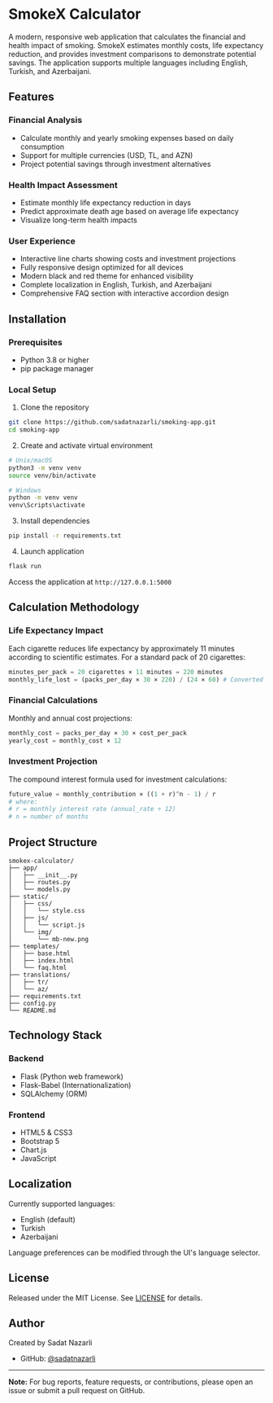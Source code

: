 # SmokeX Calculator

A modern, responsive web application that calculates the financial and health impact of smoking. SmokeX estimates monthly costs, life expectancy reduction, and provides investment comparisons to demonstrate potential savings. The application supports multiple languages including English, Turkish, and Azerbaijani.

## Features

### Financial Analysis
- Calculate monthly and yearly smoking expenses based on daily consumption
- Support for multiple currencies (USD, TL, and AZN)
- Project potential savings through investment alternatives

### Health Impact Assessment
- Estimate monthly life expectancy reduction in days
- Predict approximate death age based on average life expectancy
- Visualize long-term health impacts

### User Experience
- Interactive line charts showing costs and investment projections
- Fully responsive design optimized for all devices
- Modern black and red theme for enhanced visibility
- Complete localization in English, Turkish, and Azerbaijani
- Comprehensive FAQ section with interactive accordion design

## Installation

### Prerequisites
- Python 3.8 or higher
- pip package manager

### Local Setup

1. Clone the repository
```bash
git clone https://github.com/sadatnazarli/smoking-app.git
cd smoking-app
```

2. Create and activate virtual environment
```bash
# Unix/macOS
python3 -m venv venv
source venv/bin/activate

# Windows
python -m venv venv
venv\Scripts\activate
```

3. Install dependencies
```bash
pip install -r requirements.txt
```

4. Launch application
```bash
flask run
```

Access the application at `http://127.0.0.1:5000`

## Calculation Methodology

### Life Expectancy Impact

Each cigarette reduces life expectancy by approximately 11 minutes according to scientific estimates. For a standard pack of 20 cigarettes:

```python
minutes_per_pack = 20 cigarettes × 11 minutes = 220 minutes
monthly_life_lost = (packs_per_day × 30 × 220) / (24 × 60) # Converted to days
```

### Financial Calculations

Monthly and annual cost projections:
```python
monthly_cost = packs_per_day × 30 × cost_per_pack
yearly_cost = monthly_cost × 12
```

### Investment Projection

The compound interest formula used for investment calculations:
```python
future_value = monthly_contribution × ((1 + r)^n - 1) / r
# where:
# r = monthly interest rate (annual_rate ÷ 12)
# n = number of months
```

## Project Structure

```
smokex-calculator/
├── app/
│   ├── __init__.py
│   ├── routes.py
│   └── models.py
├── static/
│   ├── css/
│   │   └── style.css
│   ├── js/
│   │   └── script.js
│   └── img/
│       └── mb-new.png
├── templates/
│   ├── base.html
│   ├── index.html
│   └── faq.html
├── translations/
│   ├── tr/
│   └── az/
├── requirements.txt
├── config.py
└── README.md
```

## Technology Stack

### Backend
- Flask (Python web framework)
- Flask-Babel (Internationalization)
- SQLAlchemy (ORM)

### Frontend
- HTML5 & CSS3
- Bootstrap 5
- Chart.js
- JavaScript

## Localization

Currently supported languages:
- English (default)
- Turkish
- Azerbaijani

Language preferences can be modified through the UI's language selector.

## License

Released under the MIT License. See [LICENSE](LICENSE) for details.

## Author

Created by Sadat Nazarli
- GitHub: [@sadatnazarli](https://github.com/sadatnazarli)

---

**Note:** For bug reports, feature requests, or contributions, please open an issue or submit a pull request on GitHub.